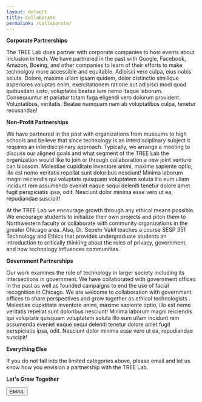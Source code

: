 ```yaml
---
layout: default
title: Collaborate
permalink: /collaborate/
---
```

<link rel="stylesheet" href="{{site.baseurl}}/assets/css/collaborate.css">
<main>
  <div class="method_details">
    <p class="underline-border"><b>Corporate Partnerships</b></p>
    <p>The TREE Lab does partner with corporate companies to host events about inclusion in tech. We have partnered in the past with Google, Facebook, Amazon, Boeing, and other companies to learn of their efforts to make technolgoy more accessible and equitable. Adipisci vero culpa, eius nobis soluta. Dolore, maxime ullam ipsam quidem, dolor distinctio similique asperiores voluptas enim, exercitationem ratione aut adipisci modi quod quibusdam iusto, voluptates beatae iure nemo itaque laborum. Consequuntur et pariatur totam fuga eligendi vero dolorum provident. Voluptatibus, veritatis. Beatae numquam nam ab voluptatibus culpa, tenetur recusandae!</p>
    <p class="underline-border"><b>Non-Profit Partnerships</b></p>
    <p>We have partnered in the past with organizations from museums to high schools and believe that since technology is an interdisciplinary subject it requires an interdisciplinary approach. Typically, we arrange a meeting to discuss our aligned goals and what segment of the TREE Lab the organization would like to join or through collaboration a new joint venture can blossom. Molestiae cupiditate inventore animi, maxime sapiente optio, illo est nemo veritatis repellat sunt doloribus nesciunt! Minima laborum magni reiciendis qui voluptate quisquam voluptatem soluta illo eum ullam incidunt rem assumenda eveniet eaque sequi deleniti tenetur dolore amet fugit perspiciatis ipsa, odit. Nesciunt dolor minima esse vero ut ea, repudiandae suscipit!</p>
    <p>At the TREE Lab we encourage growth through any ethical means possible. We encourage students to initialize their own projects and pitch them to Northwestern faculty or collaborate with community organizations in the greater Chicago area. Also, Dr. Sepehr Vakil teaches a course SESP 351 Technology and Ethics that provides undergraduate students an introduction to critically thinking about the roles of privacy, government, and how technology influences communities. </p>
    <p class="underline-border"><b>Government Partnerships</b></p>
    <p>Our work examines the role of technology in larger society including its intersections in government. We have collaborated with government offices in the past as well as founded campaigns to end the use of facial recognition in Chicago. We are welcome to collaboration with government offices to share perspectives and grow together as ethical technologists . Molestiae cupiditate inventore animi, maxime sapiente optio, illo est nemo veritatis repellat sunt doloribus nesciunt! Minima laborum magni reiciendis qui voluptate quisquam voluptatem soluta illo eum ullam incidunt rem assumenda eveniet eaque sequi deleniti tenetur dolore amet fugit perspiciatis ipsa, odit. Nesciunt dolor minima esse vero ut ea, repudiandae suscipit!</p>
    <p class="underline-border"><b>Everything Else</b></p>
    <p>If you do not fall into the limited categories above, please email and let us know how you envision a partnership with the TREE Lab.</p>
  </div>
  <div class="bottom-buttons">
    <div class="card">
      <p><b>Let's Grow Together</b></p>
      <div>
        <button onclick="window.location.href='mailto:sepehr.vakil@northwestern.edu'">EMAIL</button>
      </div>
    </div>
  </div>
</main>
